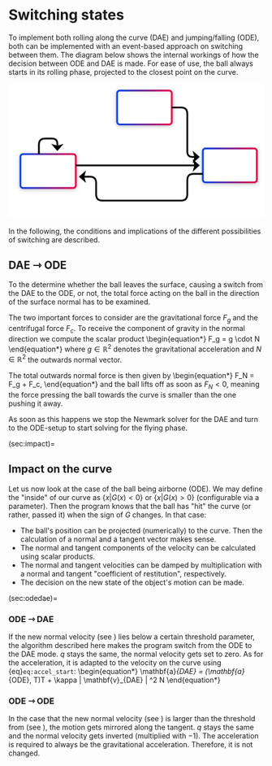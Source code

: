 # Switching states

To implement both rolling along the curve (DAE) and jumping/falling (ODE), both
can be implemented with an event-based approach on switching between them.
The diagram below shows the internal workings of how the decision between ODE and DAE is made.
For ease of use, the ball always starts in its rolling phase, projected to the closest point on the
curve.

<img src="../_static/state_flowchart_2.svg">

<br>
<br>
In the following, the conditions and implications of the different possibilities of switching
are described.

## DAE ⇾ ODE

To the determine whether the ball leaves the surface, causing a switch from the DAE to the ODE,
or not, the total force acting on the ball in the direction of the surface normal has to be
examined.

The two important forces to consider are the gravitational force $F_g$ and the centrifugal force
$F_c$.
To receive the component of gravity in the normal direction we compute the scalar product
\begin{equation*}
  F_g = g \cdot N
\end{equation*}
where $g \in \mathbb{R}^{2}$ denotes the gravitational acceleration and $N \in \mathbb{R}^{2}$
the outwards normal vector.

The total outwards normal force is then given by
\begin{equation*}
  F_N = F_g + F_c,
\end{equation*}
and the ball lifts off as soon as $F_N \lt 0$, meaning the force pressing the ball towards the
curve is smaller than the one pushing it away.

As soon as this happens we stop the Newmark solver for the DAE and turn to the ODE-setup to start
solving for the flying phase.

(sec:impact)=
## Impact on the curve

Let us now look at the case of the ball being airborne (ODE).
We may define the "inside" of our curve as $\{ x | G(x) < 0 \}$ or $\{ x | G(x) > 0 \}$ (configurable via a parameter).
Then the program knows that the ball has "hit" the curve (or rather, passed it) when the sign of $G$ changes.
In that case:
- The ball's position can be projected (numerically) to the curve. Then the calculation of a normal and a tangent vector makes sense.
- The normal and tangent components of the velocity can be calculated using scalar products.
- The normal and tangent velocities can be damped by multiplication with a normal and tangent "coefficient of restitution", respectively.
- The decision on the new state of the object's motion can be made.

(sec:odedae)=
### ODE ⇾ DAE

If the new normal velocity (see [](sec:impact)) lies below a certain threshold parameter, the algorithm described here
makes the program switch from the ODE to the DAE mode. $q$ stays the same, the normal velocity gets set to zero.
As for the acceleration, it is adapted to the velocity on the curve using {eq}`eq:accel_start`:
\begin{equation*}
  \mathbf{a}_{DAE} = (\mathbf{a}_{ODE}, T)T + \kappa \| \mathbf{v}_{DAE} \| ^2 N
\end{equation*}

### ODE ⇾ ODE

In the case that the new normal velocity (see [](sec:impact)) is larger than the threshold from (see [](sec:odedae)),
the motion gets mirrored along the tangent. $q$ stays the same and the normal velocity gets inverted (multiplied with $-1$).
The acceleration is required to always be the gravitational acceleration. Therefore, it is not changed.
